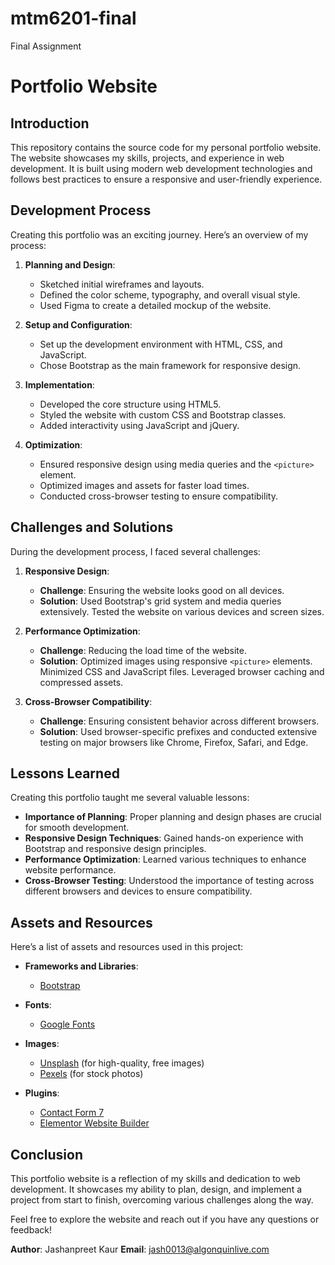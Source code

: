 # mtm6201-final
Final Assignment

# Portfolio Website

## Introduction
This repository contains the source code for my personal portfolio website. The website showcases my skills, projects, and experience in web development. It is built using modern web development technologies and follows best practices to ensure a responsive and user-friendly experience.

## Development Process
Creating this portfolio was an exciting journey. Here’s an overview of my process:

1. **Planning and Design**: 
    - Sketched initial wireframes and layouts.
    - Defined the color scheme, typography, and overall visual style.
    - Used Figma to create a detailed mockup of the website.

2. **Setup and Configuration**:
    - Set up the development environment with HTML, CSS, and JavaScript.
    - Chose Bootstrap as the main framework for responsive design.

3. **Implementation**:
    - Developed the core structure using HTML5.
    - Styled the website with custom CSS and Bootstrap classes.
    - Added interactivity using JavaScript and jQuery.

4. **Optimization**:
    - Ensured responsive design using media queries and the `<picture>` element.
    - Optimized images and assets for faster load times.
    - Conducted cross-browser testing to ensure compatibility.

## Challenges and Solutions
During the development process, I faced several challenges:

1. **Responsive Design**: 
    - **Challenge**: Ensuring the website looks good on all devices.
    - **Solution**: Used Bootstrap's grid system and media queries extensively. Tested the website on various devices and screen sizes.

2. **Performance Optimization**: 
    - **Challenge**: Reducing the load time of the website.
    - **Solution**: Optimized images using responsive `<picture>` elements. Minimized CSS and JavaScript files. Leveraged browser caching and compressed assets.

3. **Cross-Browser Compatibility**: 
    - **Challenge**: Ensuring consistent behavior across different browsers.
    - **Solution**: Used browser-specific prefixes and conducted extensive testing on major browsers like Chrome, Firefox, Safari, and Edge.

## Lessons Learned
Creating this portfolio taught me several valuable lessons:

- **Importance of Planning**: Proper planning and design phases are crucial for smooth development.
- **Responsive Design Techniques**: Gained hands-on experience with Bootstrap and responsive design principles.
- **Performance Optimization**: Learned various techniques to enhance website performance.
- **Cross-Browser Testing**: Understood the importance of testing across different browsers and devices to ensure compatibility.

## Assets and Resources
Here’s a list of assets and resources used in this project:

- **Frameworks and Libraries**:
    - [Bootstrap](https://getbootstrap.com/)
   

- **Fonts**:
    - [Google Fonts](https://fonts.google.com/)

- **Images**:
    - [Unsplash](https://unsplash.com/) (for high-quality, free images)
    - [Pexels](https://www.pexels.com/) (for stock photos)

- **Plugins**:
    - [Contact Form 7](https://contactform7.com/)
    - [Elementor Website Builder](https://elementor.com/)

## Conclusion
This portfolio website is a reflection of my skills and dedication to web development. It showcases my ability to plan, design, and implement a project from start to finish, overcoming various challenges along the way.

Feel free to explore the website and reach out if you have any questions or feedback!



**Author**: Jashanpreet Kaur
**Email**: jash0013@algonquinlive.com
